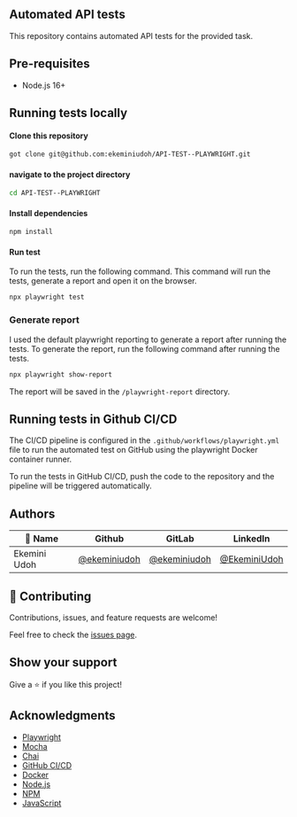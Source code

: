 ## Automated API tests

This repository contains automated API tests for the provided task.

## Pre-requisites

- Node.js 16+

## Running tests locally

#### Clone this repository
```bash 
got clone git@github.com:ekeminiudoh/API-TEST--PLAYWRIGHT.git
```

#### navigate to the project directory
```bash
cd API-TEST--PLAYWRIGHT
```

#### Install dependencies
```bash
npm install
```

#### Run test 
<!-- Describe that the command below will run the test, generate report and open it on the browsers -->
To run the tests, run the following command. This command will run the tests, generate a report and open it on the browser.

```bash
npx playwright test
```

### Generate report
<!-- Describe the use of playwright reporting. -->
I used the default playwright reporting to generate a report after running the tests. To generate the report, run the following command after running the tests.

```bash
npx playwright show-report
```

 The report will be saved in the `/playwright-report` directory.

 
 

## Running tests in Github CI/CD
The CI/CD pipeline is configured in the `.github/workflows/playwright.yml` file to run the automated test on GitHub using the playwright Docker container runner.

To run the tests in GitHub CI/CD, push the code to the repository and the pipeline will be triggered automatically.




## Authors
| 👤 Name      | Github                                         | GitLab                                         | LinkedIn                                                 |
|--------------|------------------------------------------------|------------------------------------------------|----------------------------------------------------------|
| Ekemini Udoh | [@ekeminiudoh](https://github.com/ekeminiudoh) | [@ekeminiudoh](https://gitlab.com/ekeminiudoh) | [@EkeminiUdoh](https://www.linkedin.com/in/ekeminiudoh/) |

## 🤝 Contributing
Contributions, issues, and feature requests are welcome!

Feel free to check the [issues page](https://github.com/ekeminiudoh/UI-TEST-PLAYWRIGHT/issues).

## Show your support
Give a ⭐️ if you like this project!

## Acknowledgments
- [Playwright](https://playwright.dev/)
- [Mocha](https://mochajs.org/)
- [Chai](https://www.chaijs.com/)
- [GitHub CI/CD](https://docs.github.com/ee/ci/)
- [Docker](https://www.docker.com/)
- [Node.js](https://nodejs.org/)
- [NPM](https://www.npmjs.com/)
- [JavaScript](https://www.javascriptlang.org/)

